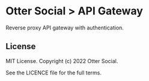 # Otter Social > API Gateway

Reverse proxy API gateway with authentication.

## License

MIT License. Copyright (c) 2022 Otter Social. 

See the LICENCE file for the full terms.
